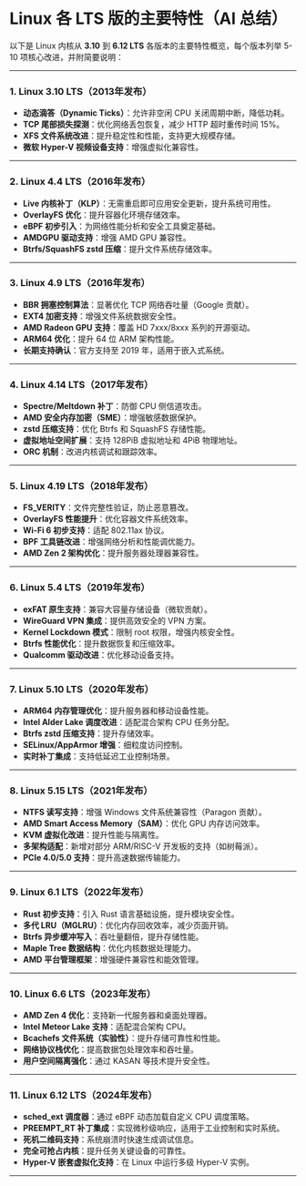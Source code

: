 # Linux 各 LTS 版的主要特性（AI 总结）

以下是 Linux 内核从 **3.10** 到 **6.12 LTS**
各版本的主要特性概览，每个版本列举 5-10 项核心改进，并附简要说明：

---

### **1. Linux 3.10 LTS（2013年发布）**

- **动态滴答（Dynamic Ticks）**：允许非空闲 CPU 关闭周期中断，降低功耗。
- **TCP 尾部损失探测**：优化网络丢包恢复，减少 HTTP 超时重传时间 15%。
- **XFS 文件系统改进**：提升稳定性和性能，支持更大规模存储。
- **微软 Hyper-V 视频设备支持**：增强虚拟化兼容性。

---

### **2. Linux 4.4 LTS（2016年发布）**

- **Live 内核补丁（KLP）**：无需重启即可应用安全更新，提升系统可用性。
- **OverlayFS 优化**：提升容器化环境存储效率。
- **eBPF 初步引入**：为网络性能分析和安全工具奠定基础。
- **AMDGPU 驱动支持**：增强 AMD GPU 兼容性。
- **Btrfs/SquashFS zstd 压缩**：提升文件系统存储效率。

---

### **3. Linux 4.9 LTS（2016年发布）**

- **BBR 拥塞控制算法**：显著优化 TCP 网络吞吐量（Google 贡献）。
- **EXT4 加密支持**：增强文件系统数据安全性。
- **AMD Radeon GPU 支持**：覆盖 HD 7xxx/8xxx 系列的开源驱动。
- **ARM64 优化**：提升 64 位 ARM 架构性能。
- **长期支持确认**：官方支持至 2019 年，适用于嵌入式系统。

---

### **4. Linux 4.14 LTS（2017年发布）**

- **Spectre/Meltdown 补丁**：防御 CPU 侧信道攻击。
- **AMD 安全内存加密（SME）**：增强敏感数据保护。
- **zstd 压缩支持**：优化 Btrfs 和 SquashFS 存储性能。
- **虚拟地址空间扩展**：支持 128PiB 虚拟地址和 4PiB 物理地址。
- **ORC 机制**：改进内核调试和跟踪效率。

---

### **5. Linux 4.19 LTS（2018年发布）**

- **FS_VERITY**：文件完整性验证，防止恶意篡改。
- **OverlayFS 性能提升**：优化容器文件系统效率。
- **Wi-Fi 6 初步支持**：适配 802.11ax 协议。
- **BPF 工具链改进**：增强网络分析和性能调优能力。
- **AMD Zen 2 架构优化**：提升服务器处理器兼容性。

---

### **6. Linux 5.4 LTS（2019年发布）**

- **exFAT 原生支持**：兼容大容量存储设备（微软贡献）。
- **WireGuard VPN 集成**：提供高效安全的 VPN 方案。
- **Kernel Lockdown 模式**：限制 root 权限，增强内核安全性。
- **Btrfs 性能优化**：提升数据恢复和压缩效率。
- **Qualcomm 驱动改进**：优化移动设备支持。

---

### **7. Linux 5.10 LTS（2020年发布）**

- **ARM64 内存管理优化**：提升服务器和移动设备性能。
- **Intel Alder Lake 调度改进**：适配混合架构 CPU 任务分配。
- **Btrfs zstd 压缩支持**：提升存储效率。
- **SELinux/AppArmor 增强**：细粒度访问控制。
- **实时补丁集成**：支持低延迟工业控制场景。

---

### **8. Linux 5.15 LTS（2021年发布）**

- **NTFS 读写支持**：增强 Windows 文件系统兼容性（Paragon 贡献）。
- **AMD Smart Access Memory（SAM）**：优化 GPU 内存访问效率。
- **KVM 虚拟化改进**：提升性能与隔离性。
- **多架构适配**：新增对部分 ARM/RISC-V 开发板的支持（如树莓派）。
- **PCIe 4.0/5.0 支持**：提升高速数据传输能力。

---

### **9. Linux 6.1 LTS（2022年发布）**

- **Rust 初步支持**：引入 Rust 语言基础设施，提升模块安全性。
- **多代 LRU（MGLRU）**：优化内存回收效率，减少页面开销。
- **Btrfs 异步缓冲写入**：吞吐量翻倍，提升存储性能。
- **Maple Tree 数据结构**：优化内核数据处理能力。
- **AMD 平台管理框架**：增强硬件兼容性和能效管理。

---

### **10. Linux 6.6 LTS（2023年发布）**

- **AMD Zen 4 优化**：支持新一代服务器和桌面处理器。
- **Intel Meteor Lake 支持**：适配混合架构 CPU。
- **Bcachefs 文件系统（实验性）**：提升存储可靠性和性能。
- **网络协议栈优化**：提高数据包处理效率和吞吐量。
- **用户空间隔离强化**：通过 KASAN 等技术提升安全性。

---

### **11. Linux 6.12 LTS（2024年发布）**

- **sched_ext 调度器**：通过 eBPF 动态加载自定义 CPU 调度策略。
- **PREEMPT_RT 补丁集成**：实现微秒级响应，适用于工业控制和实时系统。
- **死机二维码支持**：系统崩溃时快速生成调试信息。
- **完全可抢占内核**：提升任务关键设备的可靠性。
- **Hyper-V 嵌套虚拟化支持**：在 Linux 中运行多级 Hyper-V 实例。

---

